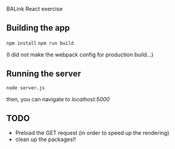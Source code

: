 
BALink React exercise 

## Building the app

`npm install`
`npm run build`

(I did not make the webpack config for production build...)

## Running the server

`node server.js`

then, you can navigate to _localhost:5000_

## TODO

- Preload the GET request (in order to speed up the rendering)
- clean up the packages!!

